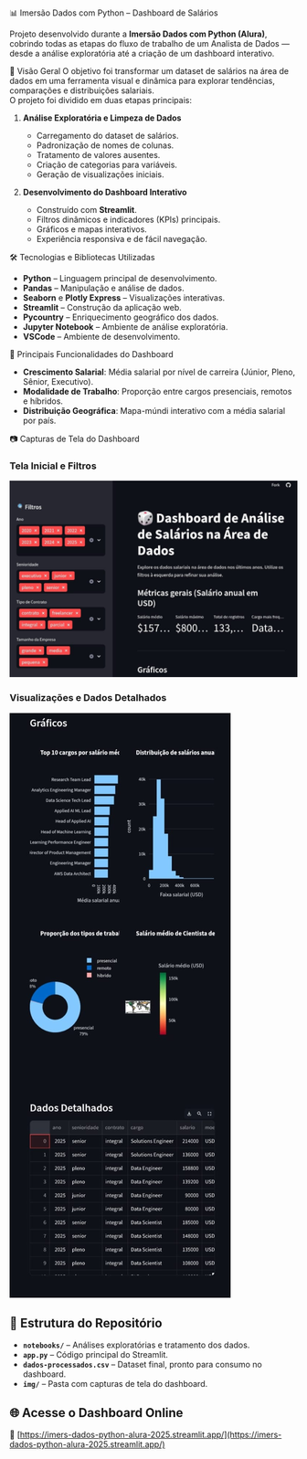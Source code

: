 📊 Imersão Dados com Python – Dashboard de Salários

Projeto desenvolvido durante a **Imersão Dados com Python (Alura)**, cobrindo todas as etapas do fluxo de trabalho de um Analista de Dados — desde a análise exploratória até a criação de um dashboard interativo.

🚀 Visão Geral
O objetivo foi transformar um dataset de salários na área de dados em uma ferramenta visual e dinâmica para explorar tendências, comparações e distribuições salariais.  
O projeto foi dividido em duas etapas principais:

1. **Análise Exploratória e Limpeza de Dados**  
   - Carregamento do dataset de salários.
   - Padronização de nomes de colunas.
   - Tratamento de valores ausentes.
   - Criação de categorias para variáveis.
   - Geração de visualizações iniciais.

2. **Desenvolvimento do Dashboard Interativo**  
   - Construído com **Streamlit**.
   - Filtros dinâmicos e indicadores (KPIs) principais.
   - Gráficos e mapas interativos.
   - Experiência responsiva e de fácil navegação.

🛠 Tecnologias e Bibliotecas Utilizadas
- **Python** – Linguagem principal de desenvolvimento.
- **Pandas** – Manipulação e análise de dados.
- **Seaborn** e **Plotly Express** – Visualizações interativas.
- **Streamlit** – Construção da aplicação web.
- **Pycountry** – Enriquecimento geográfico dos dados.
- **Jupyter Notebook** – Ambiente de análise exploratória.
- **VSCode** – Ambiente de desenvolvimento.

📌 Principais Funcionalidades do Dashboard
- **Crescimento Salarial**: Média salarial por nível de carreira (Júnior, Pleno, Sênior, Executivo).  
- **Modalidade de Trabalho**: Proporção entre cargos presenciais, remotos e híbridos.  
- **Distribuição Geográfica**: Mapa-múndi interativo com a média salarial por país.

📷 Capturas de Tela do Dashboard

### Tela Inicial e Filtros
![Tela Inicial e Filtros](imagensgrafico2.jpeg.jpeg)

### Visualizações e Dados Detalhados
![Gráficos e Tabela](imagensgrafico1.jpeg.jpeg)

## 📂 Estrutura do Repositório
- **`notebooks/`** – Análises exploratórias e tratamento dos dados.
- **`app.py`** – Código principal do Streamlit.
- **`dados-processados.csv`** – Dataset final, pronto para consumo no dashboard.
- **`img/`** – Pasta com capturas de tela do dashboard.


## 🌐 Acesse o Dashboard Online
🔗 [https://imers-dados-python-alura-2025.streamlit.app/](https://imers-dados-python-alura-2025.streamlit.app/)

